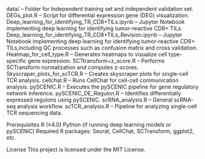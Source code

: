 data/ – Folder for Independent training set and independent validation set.
DEGs_plot.R – Script for differential expression gene (DEG) visualization.
Deep_learning_for_identifying_TR_CD8+TILs.ipynb – Jupyter Notebook implementing deep learning for identifying tumor-reactive CD8+ TILs.
Deep_learning_for_identifying_TR_CD8+TILs_Revision.ipynb – Jupyter Notebook implementing deep learning for identifying tumor-reactive CD8+ TILs,including QC processes such as confusion matrix and cross validation.
Heatmap_for_cell_type.R – Generates heatmaps to visualize cell type-specific gene expression.
SCTtransform+z_score.R – Performs SCTransform normalization and computes z-scores.
Skyscraper_plots_for_scTCR.R – Creates skyscraper plots for single-cell TCR analysis.
cellchat.R – Runs CellChat for cell-cell communication analysis.
pySCENIC.R – Executes the pySCENIC pipeline for gene regulatory network inference.
pySCENIC_DE_Regulon.R – Identifies differentially expressed regulons using pySCENIC.
scRNA_analysis.R – General scRNA-seq analysis workflow.
scTCR_analysis.R – Pipeline for analyzing single-cell TCR sequencing data.

Prerequisites
R (≥4.0)
Python (if running deep learning models or pySCENIC)
Required R packages: Seurat, CellChat, SCTransform, ggplot2, etc.

License
This project is licensed under the MIT License.
